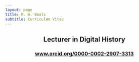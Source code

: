 ```yaml
---
layout: page
title: M. H. Beals
subtitle: Curriculum Vitae
---
```


<center>

<h2> Lecturer in Digital History </h2>
<h3><a href="http://www.orcid.org/0000-0002-2907-3313">www.orcid.org/0000-0002-2907-3313</a> </h3>

</center>
